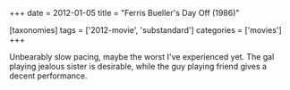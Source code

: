 +++
date = 2012-01-05
title = "Ferris Bueller's Day Off (1986)"

[taxonomies]
tags = ['2012-movie', 'substandard']
categories = ['movies']
+++

Unbearably slow pacing, maybe the worst I\'ve experienced yet. The gal
playing jealous sister is desirable, while the guy playing friend gives
a decent performance.
